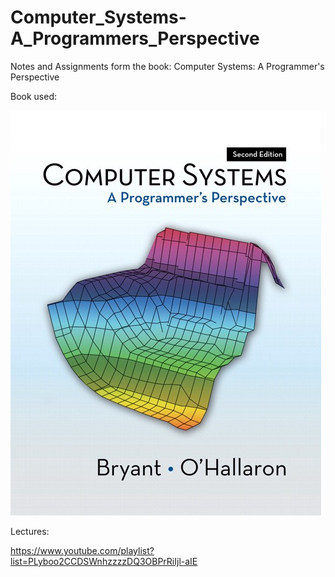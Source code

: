 # Computer_Systems-A_Programmers_Perspective
Notes and Assignments form the book: Computer Systems: A Programmer's Perspective

Book used:

![book](./images/Book.jpeg)

Lectures:

https://www.youtube.com/playlist?list=PLyboo2CCDSWnhzzzzDQ3OBPrRiIjl-aIE